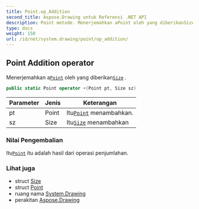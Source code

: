 ```yaml
---
title: Point.op_Addition
second_title: Aspose.Drawing untuk Referensi .NET API
description: Point metode. Menerjemahkan aPoint oleh yang diberikanSize .
type: docs
weight: 150
url: /id/net/system.drawing/point/op_addition/
---
```

## Point Addition operator

Menerjemahkan a[`Point`](../) oleh yang diberikan[`Size`](../../size/) .

```csharp
public static Point operator +(Point pt, Size sz)
```

| Parameter | Jenis | Keterangan |
| --- | --- | --- |
| pt | Point | Itu[`Point`](../) menambahkan. |
| sz | Size | Itu[`Size`](../../size/) menambahkan |

### Nilai Pengembalian

Itu[`Point`](../) itu adalah hasil dari operasi penjumlahan.

### Lihat juga

* struct [Size](../../size/)
* struct [Point](../)
* ruang nama [System.Drawing](../../point/)
* perakitan [Aspose.Drawing](../../../)


